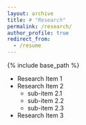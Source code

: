 ```yaml
---
layout: archive
title: # "Research"
permalink: /research/
author_profile: true
redirect_from:
  - /resume
---
```


{% include base_path %}

  
* Research Item 1
* Research Item 2
  * sub-item 2.1
  * sub-item 2.2
  * sub-item 2.3
* Research Item 3
